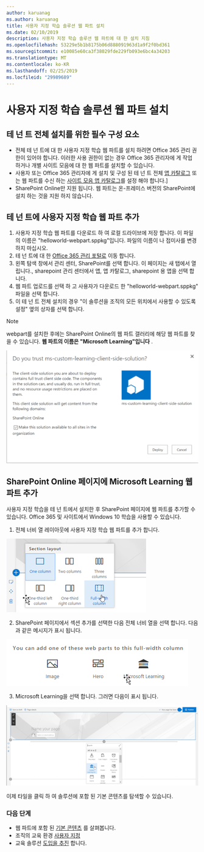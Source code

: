 ```yaml
---
author: karuanag
ms.author: karuanag
title: 사용자 지정 학습 솔루션 웹 파트 설치
ms.date: 02/10/2019
description: 사용자 지정 학습 솔루션 웹 파트에 대 한 설치 지침
ms.openlocfilehash: 53229e5b1b8175b06d888091963d1a9f2f0bd361
ms.sourcegitcommit: e10085e60ca3f38029fde229fb093e6bc4a34203
ms.translationtype: MT
ms.contentlocale: ko-KR
ms.lasthandoff: 02/25/2019
ms.locfileid: "29989689"
---
```

# <a name="installing-the-custom-learning-solution-webpart"></a>사용자 지정 학습 솔루션 웹 파트 설치

## <a name="prerequisites-for-a-tenant-wide-installation"></a>테 넌 트 전체 설치를 위한 필수 구성 요소

- 전체 테 넌 트에 대 한 사용자 지정 학습 웹 파트를 설치 하려면 Office 365 관리 권한이 있어야 합니다.  이러한 사용 권한이 없는 경우 Office 365 관리자에 게 작업 하거나 개별 사이트 모음에 대 한 웹 파트를 설치할 수 있습니다.
- 사용자 또는 Office 365 관리자에 게 설치 및 구성 된 테 넌 트 전체 [앱 카탈로그](https://docs.microsoft.com/en-us/sharepoint/dev/spfx/set-up-your-developer-tenant) 또는 웹 파트를 수신 하는 [사이트 모음 앱 카탈로그](https://docs.microsoft.com/en-us/sharepoint/dev/general-development/site-collection-app-catalog)를 설정 해야 합니다.]
- SharePoint Online만 지원 됩니다. 웹 파트는 온-프레미스 버전의 SharePoint에 설치 하는 것을 지원 하지 않습니다.

## <a name="add-the-custom-learning-webpart-to-your-tenant"></a>테 넌 트에 사용자 지정 학습 웹 파트 추가 

1. 사용자 지정 학습 웹 파트를 다운로드 하 여 로컬 드라이브에 저장 합니다.  이 파일의 이름은 "helloworld-webpart.sppkg"입니다.  파일의 이름이 나 접미사를 변경 하지 마십시오. 
2. 테 넌 트에 대 한 [Office 365 관리 포털로](https://admin.microsoft.com/AdminPortal/Home#/homepage) 이동 합니다.
3. 왼쪽 탐색 창에서 관리 센터, SharePoint를 선택 합니다. 이 페이지는 새 탭에서 열립니다., sharepoint 관리 센터에서 앱, 앱 카탈로그, sharepoint 용 앱을 선택 합니다. 
4. 웹 파트 업로드를 선택 하 고 사용자가 다운로드 한 "helloworld-webpart.sppkg" 파일을 선택 합니다.
5. 이 테 넌 트 전체 설치의 경우 "이 솔루션을 조직의 모든 위치에서 사용할 수 있도록 설정" 옆의 상자를 선택 합니다.  
 
> [!NOTE]
> webpart를 설치한 후에는 SharePoint Online의 웹 파트 갤러리에 해당 웹 파트를 찾을 수 있습니다.  **웹 파트의 이름은 "Microsoft Learning"입니다** .

![솔루션 배포](media/trustapp_sm.png)


## <a name="add-the-microsoft-learning-webpart-to-a-sharepoint-online-page"></a>SharePoint Online 페이지에 Microsoft Learning 웹 파트 추가

사용자 지정 학습을 테 넌 트에서 설치한 후 SharePoint 페이지에 웹 파트를 추가할 수 있습니다. Office 365 및 사이트에서 Windows 10 학습을 사용할 수 있습니다.

1. 전체 너비 열 레이아웃에 사용자 지정 학습 웹 파트를 추가 합니다.

![SharePoint 페이지 레이아웃](media/clo365fullcolumnwidth.png)

2. SharePoint 페이지에서 섹션 추가를 선택한 다음 전체 너비 열을 선택 합니다.  다음과 같은 메시지가 표시 됩니다.

![addwebpart](media/clo365addfullwidthwebpart.png)

3. Microsoft Learning을 선택 합니다.  그러면 다음이 표시 됩니다. 

![사용자 지정 학습 웹 파트](media/clo365addwebpart.png)

 이제 타일을 클릭 하 여 솔루션에 포함 된 기본 콘텐츠를 탐색할 수 있습니다.  

### <a name="next-steps"></a>다음 단계
- 웹 파트에 포함 된 [기본 콘텐츠](webpartcontent.md) 를 살펴봅니다.
- 조직의 교육 환경 [사용자 지정](customization.md)
- 교육 솔루션 [도입을 추진](driveadoption.md) 합니다.

